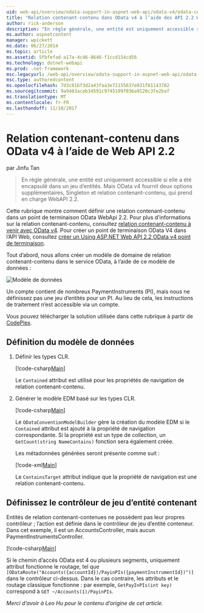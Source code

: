 ```yaml
---
uid: web-api/overview/odata-support-in-aspnet-web-api/odata-v4/odata-containment-in-web-api-22
title: "Relation contenant-contenu dans OData v4 à l’aide des API 2.2 Web | Documents Microsoft"
author: rick-anderson
description: "En règle générale, une entité est uniquement accessible si elle a été encapsulé dans un jeu d’entités. Mais OData v4 fournit deux options supplémentaires, Singleton et Con..."
ms.author: aspnetcontent
manager: wpickett
ms.date: 06/27/2014
ms.topic: article
ms.assetid: 5fbfefad-a17a-4c46-8646-f1ccd154cd56
ms.technology: dotnet-webapi
ms.prod: .net-framework
msc.legacyurl: /web-api/overview/odata-support-in-aspnet-web-api/odata-v4/odata-containment-in-web-api-22
msc.type: authoredcontent
ms.openlocfilehash: 7d3c81bf3d2a43faa3e71155637e031f81143782
ms.sourcegitcommit: 9a9483aceb34591c97451997036a9120c3fe2baf
ms.translationtype: MT
ms.contentlocale: fr-FR
ms.lasthandoff: 11/10/2017
---
```

<a name="containment-in-odata-v4-using-web-api-22"></a>Relation contenant-contenu dans OData v4 à l’aide de Web API 2.2
====================
par Jinfu Tan

> En règle générale, une entité est uniquement accessible si elle a été encapsulé dans un jeu d’entités. Mais OData v4 fournit deux options supplémentaires, Singleton et relation contenant-contenu, qui prend en charge WebAPI 2.2.


Cette rubrique montre comment définir une relation contenant-contenu dans un point de terminaison OData WebApi 2.2. Pour plus d’informations sur la relation contenant-contenu, consultez [relation contenant-contenu à venir avec OData v4](https://blogs.msdn.com/b/odatateam/archive/2014/03/13/containment-is-coming-with-odata-v4.aspx). Pour créer un point de terminaison OData V4 dans l’API Web, consultez [créer un Using ASP.NET Web API 2.2 OData v4 point de terminaison](create-an-odata-v4-endpoint.md).

Tout d’abord, nous allons créer un modèle de domaine de relation contenant-contenu dans le service OData, à l’aide de ce modèle de données :

![Modèle de données](odata-containment-in-web-api-22/_static/image1.png)

Un compte contient de nombreux PaymentInstruments (PI), mais nous ne définissez pas une jeu d’entités pour un PI. Au lieu de cela, les instructions de traitement n’est accessible via un compte.

Vous pouvez télécharger la solution utilisée dans cette rubrique à partir de [CodePlex](https://aspnet.codeplex.com/SourceControl/latest#Samples/WebApi/OData/v4/ODataContainmentSample/).

## <a name="defining-the-data-model"></a>Définition du modèle de données

1. Définir les types CLR.

    [!code-csharp[Main](odata-containment-in-web-api-22/samples/sample1.cs)]

    Le `Contained` attribut est utilisé pour les propriétés de navigation de relation contenant-contenu.
2. Générer le modèle EDM basé sur les types CLR.

    [!code-csharp[Main](odata-containment-in-web-api-22/samples/sample2.cs)]

    Le `ODataConventionModelBuilder` gère la création du modèle EDM si le `Contained` attribut est ajouté à la propriété de navigation correspondante. Si la propriété est un type de collection, un `GetCount(string NameContains)` fonction sera également créée.

    Les métadonnées générées seront présente comme suit :

    [!code-xml[Main](odata-containment-in-web-api-22/samples/sample3.xml?highlight=10)]

    Le `ContainsTarget` attribut indique que la propriété de navigation est une relation contenant-contenu.

## <a name="define-the-containing-entity-set-controller"></a>Définissez le contrôleur de jeu d’entité contenant

Entités de relation contenant-contenues ne possèdent pas leur propres contrôleur ; l’action est définie dans le contrôleur de jeu d’entité conteneur. Dans cet exemple, il est un AccountsController, mais aucun PaymentInstrumentsController.

[!code-csharp[Main](odata-containment-in-web-api-22/samples/sample4.cs)]

Si le chemin d’accès OData est 4 ou plusieurs segments, uniquement attribut fonctionne le routage, tel que `[ODataRoute("Accounts({accountId})/PayinPIs({paymentInstrumentId})")]` dans le contrôleur ci-dessus. Dans le cas contraire, les attributs et le routage classique fonctionne : par exemple, `GetPayInPIs(int key)` correspond à `GET ~/Accounts(1)/PayinPIs`.

*Merci d’avoir à Leo Hu pour le contenu d’origine de cet article.*
